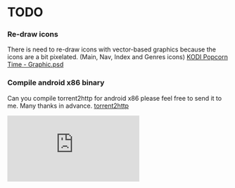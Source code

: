 
# TODO #


### Re-draw icons ###
There is need to re-draw icons with vector-based graphics
because the icons are a bit pixelated. (Main, Nav, Index and Genres icons)
[KODI Popcorn Time - Graphic.psd](https://github.com/Diblo/KODI-Popcorn-Time/blob/master/Other/KODI%20Popcorn%20Time%20-%20Graphic.psd)

### Compile android x86 binary ###
Can you compile torrent2http for android x86 please feel free to send it to me. Many thanks in advance.
[torrent2http](https://github.com/anteo/torrent2http)

[![Analytics](https://ga-beacon.appspot.com/UA-63872919-1/KODI-Popcorn-Time/TODO.md)](https://github.com/igrigorik/ga-beacon)
